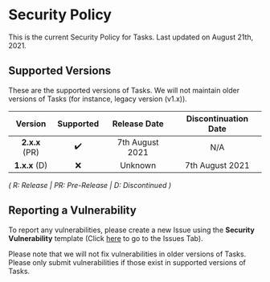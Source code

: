 # Security Policy

This is the current Security Policy for Tasks. Last updated on August 21th, 2021.

## Supported Versions

These are the supported versions of Tasks. We will not maintain older versions of Tasks (for instance, legacy version (v1.x)).

| Version       | Supported          | Release Date     | Discontinuation Date |
| :-----------: | :----------------: | :--------------: | :------------------: |
| **2.x.x** (PR)  | :heavy_check_mark: | 7th August 2021  | N/A                  |
| **1.x.x** (D)   | :x:                | Unknown          | 7th August 2021      |

*( R: Release | PR: Pre-Release | D: Discontinued )*

## Reporting a Vulnerability

To report any vulnerabilities, please create a new Issue using the **Security Vulnerability** template (Click [here](https://github.com/LiteTools/Tasks/issues) to go to the Issues Tab).

Please note that we will not fix vulnerabilities in older versions of Tasks. Please only submit vulnerabilities if those exist in supported versions of Tasks.


